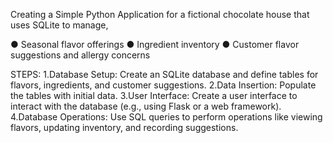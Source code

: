 Creating a Simple Python Application for a fictional chocolate house that uses
SQLite to manage,

● Seasonal flavor offerings
● Ingredient inventory
● Customer flavor suggestions and allergy concerns

STEPS:
1.Database Setup: Create an SQLite database and define tables for flavors, ingredients, and customer suggestions.
2.Data Insertion: Populate the tables with initial data.
3.User Interface: Create a user interface to interact with the database (e.g., using Flask or a web framework).
4.Database Operations: Use SQL queries to perform operations like viewing flavors, updating inventory, and recording suggestions.
